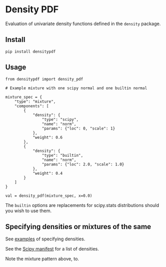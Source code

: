 
# Density PDF 
Evaluation of univariate density functions defined in the `density` package.


## Install

    pip install densitypdf 


## Usage 

    from densitypdf import density_pdf

    # Example mixture with one scipy normal and one builtin normal

    mixture_spec = {
        "type": "mixture",
        "components": [
            {
                "density": {
                    "type": "scipy",
                    "name": "norm",
                    "params": {"loc": 0, "scale": 1}
                },
                "weight": 0.6
            },
            {
                "density": {
                    "type": "builtin",
                    "name": "norm",
                    "params": {"loc": 2.0, "scale": 1.0}
                },
                "weight": 0.4
            }
        ]
    }

    val = density_pdf(mixture_spec, x=0.0)

The `builtin` options are replacements for scipy.stats distributions should you wish to use them. 

## Specifying densities or mixtures of the same

See [examples](https://github.com/microprediction/density/tree/main/examples) of specifying densities. 

See the [Scipy manifest](https://github.com/microprediction/density/blob/main/density/schemachecker/scipydensitymanifest.py) for a list of densities. 

Note the mixture pattern above, to. 